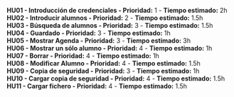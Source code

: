 **HU01 -	Introducción de credenciales 	- Prioridad:** 1 -	**Tiempo estimado:** 2h   
**HU02 -	Introducir alumnos		- Prioridad:** 2 -	**Tiempo estimado:** 1.5h  
**HU03 -	Búsqueda de alumnos		- Prioridad:** 3 -	**Tiempo estimado:** 1.5h  
**HU04 -	Guardado			- Prioridad:** 3 -	**Tiempo estimado:** 1h  
**HU05 -	Mostrar Agenda			- Prioridad:** 3 -	**Tiempo estimado:** 3h  
**HU06 -	Mostrar un sólo alumno		- Prioridad:** 4 -	**Tiempo estimado:** 1h  
**HU07 -	Borrar				- Prioridad:** 4 -	**Tiempo estimado:** 1h  
**HU08 -	Modificar Alumno		- Prioridad:** 4 -	**Tiempo estimado:** 1.5h  
**HU09 -	Copia de seguridad		- Prioridad:** 3 -	**Tiempo estimado:** 1h  
**HU10 -	Cargar copia de seguridad	- Prioridad:** 4 -	**Tiempo estimado:** 1.5h  
**HU11 -	Cargar fichero			- Prioridad:** 4 -	**Tiempo estimado:** 1.5h



